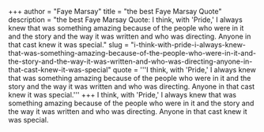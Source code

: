 +++
author = "Faye Marsay"
title = "the best Faye Marsay Quote"
description = "the best Faye Marsay Quote: I think, with 'Pride,' I always knew that was something amazing because of the people who were in it and the story and the way it was written and who was directing. Anyone in that cast knew it was special."
slug = "i-think-with-pride-i-always-knew-that-was-something-amazing-because-of-the-people-who-were-in-it-and-the-story-and-the-way-it-was-written-and-who-was-directing-anyone-in-that-cast-knew-it-was-special"
quote = '''I think, with 'Pride,' I always knew that was something amazing because of the people who were in it and the story and the way it was written and who was directing. Anyone in that cast knew it was special.'''
+++
I think, with 'Pride,' I always knew that was something amazing because of the people who were in it and the story and the way it was written and who was directing. Anyone in that cast knew it was special.
